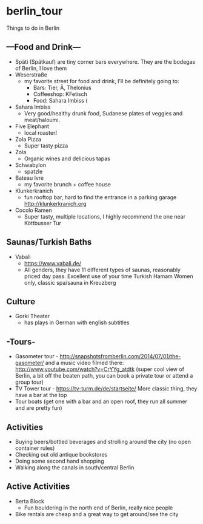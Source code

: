 # berlin_tour
Things to do in Berlin

## —Food and Drink—
- Späti (Spätkauf) are tiny corner bars everywhere. They are the bodegas of Berlin, I love them
- Weserstraße 
  - my favorite street for food and drink, I'll be definitely going to:
    - Bars: Tier, Ä, Thelonius
    - Coffeeshop: KFetisch
    - Food: Sahara Imbiss (
- Sahara Imbiss
  - Very good/healthy drunk food, Sudanese plates of veggies and meat/haloumi.
- Five Elephant
  - local roaster!
- Zola Pizza
  - Super tasty pizza
- Zola
  - Organic wines and delicious tapas
- Schwabylon
  - spatzle
- Bateau Ivre
  - my favorite brunch + coffee house
- Klunkerkranich
  - fun rooftop bar, hard to find the entrance in a parking garage http://klunkerkranich.org
- Cocolo Ramen
  - Super tasty, multiple locations, I highly recommend the one near Köttbusser Tur

## Saunas/Turkish Baths
- Vabali 
   - https://www.vabali.de/
   - All genders, they have 11 different types of saunas, reasonably priced day pass. Excellent use of your time
Turkish Hamam
      Women only, classic spa/sauna in Kreuzberg
  
## Culture
- Gorki Theater
  - has plays in German with english subtitles

## -Tours-
- Gasometer tour - http://snapshotsfromberlin.com/2014/07/01/the-gasometer/ and a music video filmed there: http://www.youtube.com/watch?v=CrYYg_atdtk
     (super cool view of Berlin, a bit off the beaten path, you can book a private tour or attend a group tour)
- TV Tower tour - https://tv-turm.de/de/startseite/
     More classic thing, they have a bar at the top
- Tour boats (get one with a bar and an open roof, they run all summer and are pretty fun)

## Activities
- Buying beers/bottled beverages and strolling around the city (no open container rules)
- Checking out old antique bookstores
- Doing some second hand shopping 
- Walking along the canals in south/central Berlin

## Active Activities
- Berta Block
  - Fun bouldering in the north end of Berlin, really nice people
- Bike rentals are cheap and a great way to get around/see the city
